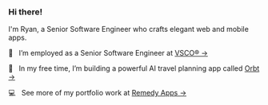 ### Hi there!

I'm Ryan, a Senior Software Engineer who crafts elegant web and mobile apps.

:briefcase: &nbsp; I’m employed as a Senior Software Engineer at [VSCO&reg; &rarr;](https://www.vsco.co)

:test_tube: &nbsp; In my free time, I’m building a powerful AI travel planning app called [Orbt &rarr;](https://www.orbtapp.com)

:computer: &nbsp; See more of my portfolio work at [Remedy Apps &rarr;](https://www.startremedy.com)
